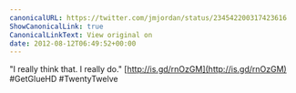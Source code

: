 ```yaml
---
canonicalURL: https://twitter.com/jmjordan/status/234542200317423616
ShowCanonicalLink: true
CanonicalLinkText: View original on
date: 2012-08-12T06:49:52+00:00
---
```

"I really think that. I really do." [http://is.gd/rnOzGM](http://is.gd/rnOzGM) #GetGlueHD #TwentyTwelve